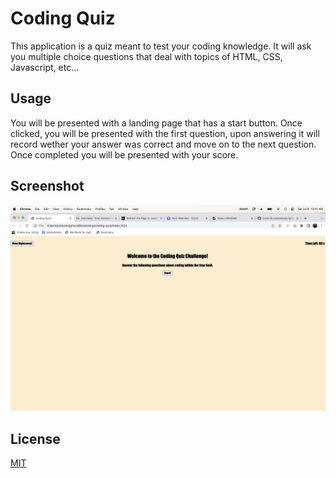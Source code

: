 # Coding Quiz

This application is a quiz meant to test your coding knowledge. It will ask you multiple choice questions that deal with topics of HTML, CSS, Javascript, etc...


## Usage

You will be presented with a landing page that has a start button. Once clicked, you will be presented with the first question, upon answering it will record wether your answer was correct and move on to the next question. Once completed you will be presented with your score.

## Screenshot

![Screenshot](./assets/images/Screenshot%202023-07-08%20at%2010.41.07%20AM.png)

## License

[MIT](https://choosealicense.com/licenses/mit/)